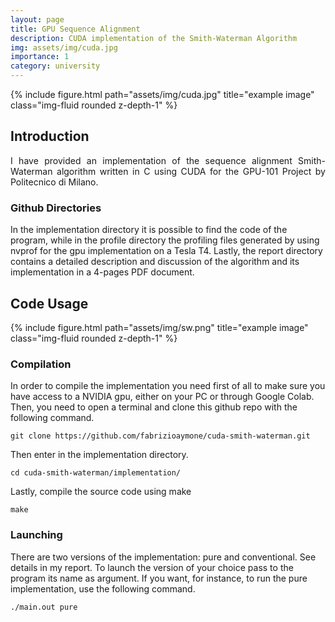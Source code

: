 ```yaml
---
layout: page
title: GPU Sequence Alignment 
description: CUDA implementation of the Smith-Waterman Algorithm
img: assets/img/cuda.jpg
importance: 1
category: university
---
```

<div class="row">
    <div class="col-sm mt-3 mt-md-0">
        {% include figure.html path="assets/img/cuda.jpg" title="example image" class="img-fluid rounded z-depth-1" %}
    </div>
</div>

## Introduction
<p align="justify">
I have provided an implementation of the sequence alignment Smith-Waterman algorithm written in C using CUDA for the GPU-101 Project by Politecnico di Milano.
</p>

### Github Directories

In the implementation directory it is possible to find the code of the program, while in the profile directory the profiling files generated by using nvprof for the gpu implementation on a Tesla T4. Lastly, the report directory contains a detailed description and discussion of the algorithm and its implementation in a 4-pages PDF document.

## Code Usage

<div class="row">
    <div class="col-sm mt-3 mt-md-0">
        {% include figure.html path="assets/img/sw.png" title="example image" class="img-fluid rounded z-depth-1" %}
    </div>
</div>

### Compilation

In order to compile the implementation you need first of all to make sure you have access to a NVIDIA gpu, either on your PC or through Google Colab. Then, you need to open a terminal and clone this github repo with the following command.
```
git clone https://github.com/fabrizioaymone/cuda-smith-waterman.git
```
Then enter in the implementation directory.
```
cd cuda-smith-waterman/implementation/
```
Lastly, compile the source code using make
```
make
```
### Launching
There are two versions of the implementation: pure and conventional. See details in my report.
To launch the version of your choice pass to the program its name as argument. 
If you want, for instance, to run the pure implementation, use the following command.
```
./main.out pure
```
